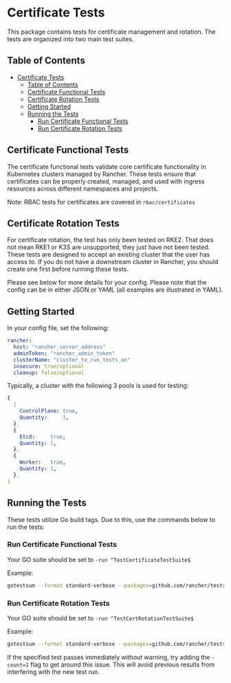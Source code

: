 # Certificate Tests

This package contains tests for certificate management and rotation. The tests are organized into two main test suites.

## Table of Contents
- [Certificate Tests](#certificate-tests)
  - [Table of Contents](#table-of-contents)
  - [Certificate Functional Tests](#certificate-functional-tests)
  - [Certificate Rotation Tests](#certificate-rotation-tests)
  - [Getting Started](#getting-started)
  - [Running the Tests](#running-the-tests)
    - [Run Certificate Functional Tests](#run-certificate-functional-tests)
    - [Run Certificate Rotation Tests](#run-certificate-rotation-tests)

## Certificate Functional Tests
The certificate functional tests validate core certificate functionality in Kubernetes clusters managed by Rancher. These tests ensure that certificates can be properly created, managed, and used with ingress resources across different namespaces and projects.

Note: RBAC tests for certificates are covered in `rbac/certificates`

## Certificate Rotation Tests

For certificate rotation, the test has only been tested on RKE2. That does not mean RKE1 or K3S are unsupported, they just have not been tested. These tests are designed to accept an existing cluster that the user has access to. If you do not have a downstream cluster in Rancher, you should create one first before running these tests.

Please see below for more details for your config. Please note that the config can be in either JSON or YAML (all examples are illustrated in YAML).

## Getting Started
In your config file, set the following:
```yaml
rancher:
  host: "rancher_server_address"
  adminToken: "rancher_admin_token"
  clusterName: "cluster_to_run_tests_on"
  insecure: true/optional
  cleanup: false/optional
```

Typically, a cluster with the following 3 pools is used for testing:
```yaml
{
  {
    ControlPlane: true,
    Quantity:     1,
  },
  {
    Etcd:     true,
    Quantity: 1,
  },
  {
    Worker:   true,
    Quantity: 1,
  },
}
```

## Running the Tests
These tests utilize Go build tags. Due to this, use the commands below to run the tests:

### Run Certificate Functional Tests
Your GO suite should be set to `-run ^TestCertificateTestSuite$`

Example:
```bash
gotestsum --format standard-verbose --packages=github.com/rancher/tests/validation/certificates --junitfile results.xml -- -timeout=60m -tags=validation -v -run ^TestCertificateTestSuite$
```

### Run Certificate Rotation Tests
Your GO suite should be set to `-run ^TestCertRotationTestSuite$`

Example:
```bash
gotestsum --format standard-verbose --packages=github.com/rancher/tests/validation/certrotation --junitfile results.xml -- -timeout=60m -tags=validation -v -run ^TestCertRotationTestSuite$
```

If the specified test passes immediately without warning, try adding the `-count=1` flag to get around this issue. This will avoid previous results from interfering with the new test run.
